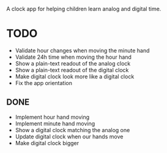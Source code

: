 A clock app for helping children learn analog and digital time.

# TODO
* Validate hour changes when moving the minute hand
* Validate 24h time when moving the hour hand
* Show a plain-text readout of the analog clock
* Show a plain-text readout of the digital clock
* Make digital clock look more like a digital clock
* Fix the app orientation

## DONE
* Implement hour hand moving
* Implement minute hand moving
* Show a digital clock matching the analog one
* Update digital clock when our hands move
* Make digital clock bigger

